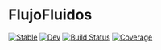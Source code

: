 # FlujoFluidos

[![Stable](https://img.shields.io/badge/docs-stable-blue.svg)](https://EmilioAlvizo.github.io/FlujoFluidos.jl/stable)
[![Dev](https://img.shields.io/badge/docs-dev-blue.svg)](https://EmilioAlvizo.github.io/FlujoFluidos.jl/dev)
[![Build Status](https://github.com/EmilioAlvizo/FlujoFluidos.jl/workflows/CI/badge.svg)](https://github.com/EmilioAlvizo/FlujoFluidos.jl/actions)
[![Coverage](https://codecov.io/gh/EmilioAlvizo/FlujoFluidos.jl/branch/master/graph/badge.svg)](https://codecov.io/gh/EmilioAlvizo/FlujoFluidos.jl)
